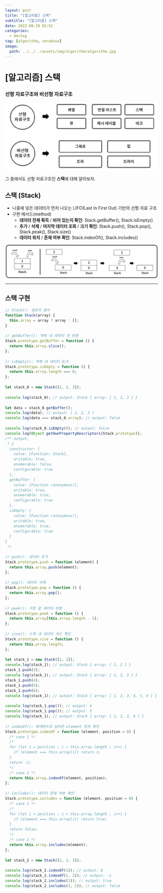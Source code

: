 ```yaml
---
layout: post
title: "[알고리즘] 스택"
subtitle: "[알고리즘] 스택"
date: 2022-08-29 03:52
categories:
  - devlog
tag: [algorithm, zerobase]
image:
  path: ../../../assets/img/algorithm/algorithm.jpg
---
```


# [알고리즘] 스택

### 선형 자료구조와 비선형 자료구조

![overview.png](../../assets/img/develop/2022-08-29-dev-stack/overview.png)

그 중에서도 선형 자료구조인 **스택**에 대해 알아보자.

## 스택 (Stack)

- 나중에 넣은 데이터가 먼저 나오는 LIFO(Last In First Out) 기반의 선형 자료 구조
- 구현 메서드(method)
    - **데이터 전체 획득** / **비어 있는지 확인**: Stack.getBuffer(), Stack.isEmpty()
    - **추가** / **삭제** / **마지막 데이터 조회** / **크기 확인**: Stack.push(), Stack.pop(), Stack.peak(), Stack.size()
    - **데이터 위치** / **존재 여부 확인**: Stack.indexOf(), Stack.includes()

![what-is-stack.png](../../assets/img/develop/2022-08-29-dev-stack/what-is-stack.png)

---

## 스택 구현

```jsx
// Stack(): 생성자 함수
function Stack(array) {
  this.array = array ? array : [];
}

// getBuffer(): 객체 내 데이터 셋 반환
Stack.prototype.getBuffer = function () {
  return this.array.slice();
};

// isEmpty(): 객체 내 데이터 O/X
Stack.prototype.isEmpty = function () {
  return this.array.length === 0;
};

let stack_0 = new Stack([1, 2, 3]);

console.log(stack_0); // output: Stack { array: [ 1, 2, 3 ] }

let data = stack_0.getBuffer();
console.log(data); // output: [ 1, 2, 3 ]
console.log(data === stack_0.array); // output: false

console.log(stack_0.isEmpty()); // output: false
console.log(Object.getOwnPropertyDescriptors(Stack.prototype));
/** output: 
 * {
  constructor: {
    value: [Function: Stack],
    writable: true,
    enumerable: false,
    configurable: true
  },
  getBuffer: {
    value: [Function (anonymous)],
    writable: true,
    enumerable: true,
    configurable: true
  },
  isEmpty: {
    value: [Function (anonymous)],
    writable: true,
    enumerable: true,
    configurable: true
  }
}
 */

// push(): 데이터 추가
Stack.prototype.push = function (element) {
  return this.array.push(element);
};

// pop(): 데이터 삭제
Stack.prototype.pop = function () {
  return this.array.pop();
};

// peek(): 가장 끝 데이터 반환
Stack.prototype.peek = function () {
  return this.array[this.array.length - 1];
};

// size(): 스택 내 데이터 개수 확인
Stack.prototype.size = function () {
  return this.array.length;
};

let stack_1 = new Stack([1, 2]);
console.log(stack_1); // output: Stack { array: [ 1, 2 ] }
stack_1.push(3);
console.log(stack_1); // output: Stack { array: [ 1, 2, 3 ] }
stack_1.push(4);
stack_1.push(5);
stack_1.push(6);
console.log(stack_1); // output: Stack { array: [ 1, 2, 3, 4, 5, 6 ] }

console.log(stack_1.pop()); // output: 6
console.log(stack_1.pop()); // output: 5
console.log(stack_1); // output: Stack { array: [ 1, 2, 3, 4 ] }

// indexOf(): 매개변수로 넘어온 element 위치 확인
Stack.prototype.indexOf = function (element, position = 0) {
  /* case 1 */
  /*
  for (let i = position ; i < this.array.length ; i++) {
    if (element === this.array[i]) return i;
  }
  return -1;
  */
  /* case 2 */
  return this.array.indexOf(element, position);
};

// includes(): 데이터 존재 여부 확인
Stack.prototype.includes = function (element, position = 0) {
  /* case 1 */
  /*
  for (let i = position ; i < this.array.length ; i++) {
    if (element === this.array[i]) return true;
  }
  return false;
  */
  /* case 2 */
  return this.array.includes(element);
};

let stack_2 = new Stack([1, 2, 3]);

console.log(stack_2.indexOf(1)); // output: 0
console.log(stack_2.indexOf(1, 2)); // output: -1
console.log(stack_2.includes(1)); // output: true
console.log(stack_2.includes(1, 2)); // output: false
```